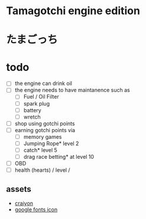 # Tamagotchi engine edition
# たまごっち 


# todo
- [ ] the engine can drink oil
- [ ] the engine needs to have maintanence such as 
    - [ ] Fuel / Oil Filter
    - [ ] spark plug
    - [ ] battery
    - [ ] wretch
- [ ] shop using gotchi points
- [ ] earning gotchi points via
    - [ ] memory games
    - [ ] Jumping Rope* level 2
    - [ ] catch* level 5
    - [ ] drag race betting* at level 10

- [ ] OBD 
- [ ] health (hearts) / level /  
## assets
- [craiyon](https://www.craiyon.com/)
- [google fonts icon](https://fonts.google.com/icons)